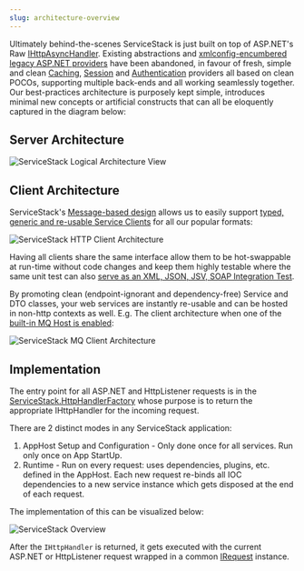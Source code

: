 ```yaml
---
slug: architecture-overview
---
```


Ultimately behind-the-scenes ServiceStack is just built on top of ASP.NET's Raw 
[IHttpAsyncHandler](https://msdn.microsoft.com/en-us/library/ms227433.aspx). 
Existing abstractions and [xmlconfig-encumbered legacy ASP.NET providers](http://mono.servicestack.net/mvc-powerpack/) have been abandoned, 
in favour of fresh, simple and clean [Caching](/caching), [Session](/sessions) 
and [Authentication](/authentication-and-authorization) providers all based on clean POCOs, 
supporting multiple back-ends and all working seamlessly together. Our best-practices 
architecture is purposely kept simple, introduces minimal new concepts or artificial constructs that 
can all be eloquently captured in the diagram below:

## Server Architecture

![ServiceStack Logical Architecture View](/images/overview/servicestack-logical-view-02.png) 

## Client Architecture

ServiceStack's [Message-based design](/advantages-of-message-based-web-services) allows us to easily support [typed, generic and re-usable Service Clients](/clients-overview) for all our popular formats:

![ServiceStack HTTP Client Architecture](/images/overview/servicestack-httpclients.png) 

Having all clients share the same interface allow them to be hot-swappable at run-time without code changes and keep them highly testable where the same unit test can also [serve as an XML, JSON, JSV, SOAP Integration Test](https://github.com/ServiceStack/ServiceStack/blob/master/tests/ServiceStack.WebHost.IntegrationTests/Tests/WebServicesTests.cs).

By promoting clean (endpoint-ignorant and dependency-free) Service and DTO classes, your web services are instantly re-usable and can be hosted in non-http contexts as well. E.g. The client architecture when one of the [built-in MQ Host is enabled](/redis-mq):

![ServiceStack MQ Client Architecture](/images/overview/servicestack-mqclients.png) 

## Implementation 

The entry point for all ASP.NET and HttpListener requests is in the [ServiceStack.HttpHandlerFactory](https://github.com/ServiceStack/ServiceStack/blob/master/src/ServiceStack/HttpHandlerFactory.cs) whose purpose is to return the appropriate IHttpHandler for the incoming request.

There are 2 distinct modes in any ServiceStack application:

1. AppHost Setup and Configuration - Only done once for all services. Run only once on App StartUp.
1. Runtime - Run on every request: uses dependencies, plugins, etc. defined in the AppHost. Each new request re-binds all IOC dependencies to a new service instance which gets disposed at the end of each request.

The implementation of this can be visualized below:

![ServiceStack Overview](/images/overview/servicestack-overview-01.png)

After the `IHttpHandler` is returned, it gets executed with the current ASP.NET or HttpListener request wrapped in a common [IRequest](https://github.com/ServiceStack/ServiceStack/blob/master/src/ServiceStack.Interfaces/Web/IRequest.cs) instance. 
